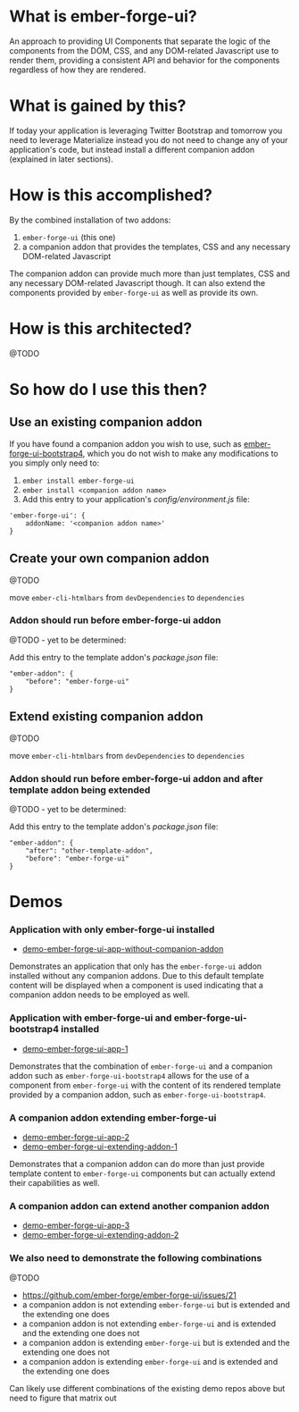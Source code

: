 # What is ember-forge-ui?

An approach to providing UI Components that separate the logic of the components from the DOM, CSS, and any DOM-related Javascript use to render them, providing a consistent API and behavior for the components regardless of how they are rendered.


# What is gained by this?

If today your application is leveraging Twitter Bootstrap and tomorrow you need to leverage Materialize instead you do not need to change any of your application's code, but instead install a different companion addon (explained in later sections).


# How is this accomplished?

By the combined installation of two addons:

1. `ember-forge-ui` (this one)
2. a companion addon that provides the templates, CSS and any necessary DOM-related Javascript

The companion addon can provide much more than just templates, CSS and any necessary DOM-related Javascript though.  It can also extend the components provided by `ember-forge-ui` as well as provide its own.


# How is this architected?

@TODO


# So how do I use this then?

## Use an existing companion addon

If you have found a companion addon you wish to use, such as [ember-forge-ui-bootstrap4](https://github.com/ember-forge/ember-forge-ui-bootstrap4), which you do not wish to make any modifications to you simply only need to:

1. `ember install ember-forge-ui`
2. `ember install <companion addon name>`
3. Add this entry to your application's *config/environment.js* file:

```
'ember-forge-ui': {
    addonName: '<companion addon name>'
}
```


## Create your own companion addon

@TODO

move `ember-cli-htmlbars` from `devDependencies` to `dependencies`

### Addon should run before ember-forge-ui addon

@TODO - yet to be determined:

Add this entry to the template addon's *package.json* file:

    "ember-addon": {
        "before": "ember-forge-ui"
    }


## Extend existing companion addon

@TODO

move `ember-cli-htmlbars` from `devDependencies` to `dependencies`

### Addon should run before ember-forge-ui addon and after template addon being extended

@TODO - yet to be determined:

Add this entry to the template addon's *package.json* file:

    "ember-addon": {
        "after": "other-template-addon",
        "before": "ember-forge-ui"
    }



# Demos

### Application with only ember-forge-ui installed

* [demo-ember-forge-ui-app-without-companion-addon](https://github.com/ember-forge/demo-ember-forge-ui-app-without-companion-addon)

Demonstrates an application that only has the `ember-forge-ui` addon installed without any companion addons.  Due to this default template content will be displayed when a component is used indicating that a companion addon needs to be employed as well.


### Application with ember-forge-ui and ember-forge-ui-bootstrap4 installed

* [demo-ember-forge-ui-app-1](https://github.com/ember-forge/demo-ember-forge-ui-app-1)

Demonstrates that the combination of `ember-forge-ui` and a companion addon such as `ember-forge-ui-bootstrap4` allows for the use of a component from `ember-forge-ui` with the content of its rendered template provided by a companion addon, such as `ember-forge-ui-bootstrap4`.


### A companion addon extending ember-forge-ui

* [demo-ember-forge-ui-app-2](https://github.com/ember-forge/demo-ember-forge-ui-app-2)
* [demo-ember-forge-ui-extending-addon-1](https://github.com/ember-forge/demo-ember-forge-ui-extending-addon-1)

Demonstrates that a companion addon can do more than just provide template content to `ember-forge-ui` components but can actually extend their capabilities as well.


### A companion addon can extend another companion addon

* [demo-ember-forge-ui-app-3](https://github.com/ember-forge/demo-ember-forge-ui-app-3)
* [demo-ember-forge-ui-extending-addon-2](https://github.com/ember-forge/demo-ember-forge-ui-extending-addon-2)



### We also need to demonstrate the following combinations

@TODO

* https://github.com/ember-forge/ember-forge-ui/issues/21
* a companion addon is not extending `ember-forge-ui` but is extended and the extending one does
* a companion addon is not extending `ember-forge-ui` and is extended and the extending one does not
* a companion addon is extending `ember-forge-ui` but is extended and the extending one does not
* a companion addon is extending `ember-forge-ui` and is extended and the extending one does


Can likely use different combinations of the existing demo repos above but need to figure that matrix out




